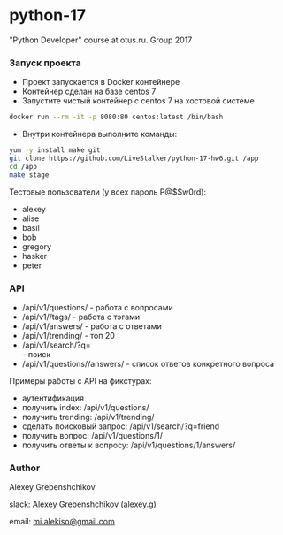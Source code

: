 # python-17 #
"Python Developer" course at otus.ru. Group 2017

### Запуск проекта ###

* Проект запускается в Docker контейнере
* Контейнер сделан на базе centos 7
* Запустите чистый контейнер с centos 7 на хостовой системе
```bash
docker run --rm -it -p 8080:80 centos:latest /bin/bash
```
* Внутри контейнера выполните команды:
```bash
yum -y install make git
git clone https://github.com/LiveStalker/python-17-hw6.git /app
cd /app
make stage
```

Тестовые пользователи (у всех пароль P@$$w0rd): 

* alexey
* alise
* basil
* bob
* gregory
* hasker
* peter

### API ###

* /api/v1/questions/ - работа с вопросами
* /api/v1//tags/ - работа с тэгами
* /api/v1/answers/ - работа с ответами
* /api/v1/trending/ - топ 20
* /api/v1/search/?q=<search text> - поиск
* /api/v1/questions/<id>/answers/ - список ответов конкретного вопроса

Примеры работы с API на фикстурах:

* аутентификация
* получить index: /api/v1/questions/
* получить trending: /api/v1/trending/
* сделать поисковый запрос: /api/v1/search/?q=friend
* получить вопрос: /api/v1/questions/1/
* получить ответы к вопросу: /api/v1/questions/1/answers/

### Author ###

Alexey Grebenshchikov

slack: Alexey Grebenshchikov (alexey.g)

email: mi.alekiso@gmail.com

